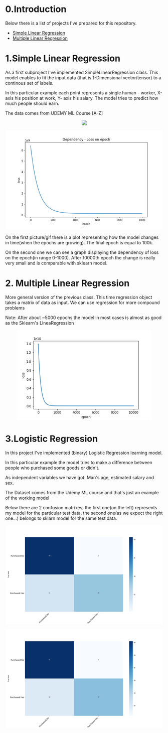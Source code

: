 <h1>0.Introduction</h1>
Below there is a list of projects I've prepared for this repository.
<ul>
	<li><a href = "https://github.com/lukasy09/Machine-Learning-From-Scratch/tree/master/SimpleLinearRegression">Simple Linear Regression</a></li>
	<li><a href = "https://github.com/lukasy09/Machine-Learning-From-Scratch/tree/master/MultipleLinearRegression">Multiple Linear Regression</a></li>
</ul>




<h1 id ="SLR">1.Simple Linear Regression</h1>

<p>As a first subproject I've implemented SimpleLinearRegression class. This model enables to fit the input data
 (that is 1-Dimensional vector/tensor) to a continous set of labels.</p>
<p>In this particular example each point represents a single human - worker, X-axis his position at work, Y- axis his salary. The model tries to predict how much people should earn.</p>
<p>The data comes from UDEMY ML Course [A-Z]</p>
<p align = "center">
<img src = "./assets/SLR/slr.gif" ></img>
</p>
<p align = "center">
<img src = "./assets/SLR/loss.png" ></img>
</p>

<p>On the first picture/gif there is a plot representing how the model changes in time(when the epochs are growing). The final epoch is equal to 100k.</p>
<p>On the second one we can see a graph displaying the dependency of loss on the epoch(in range 0-1000). After 10000th epoch the change is really very small and is comparable with sklearn model.</p>


<h1 id ="MLR">2. Multiple Linear Regression</h1>

<p>More general version of the previous class. This time regression object takes a matrix of data as input. We can use regression for more compound problems</p>
<p>Note: After about ~5000 epochs the model in most cases is almost as good as the Sklearn's LineaRegression</p>
<p align = "center">
<img src = "./assets/MLR/multi-loss.png" ></img>
</p>

<h1 id ="LR">3.Logistic Regression</h1>

<p>In this project I've implemented (binary) Logistic Regression learning model. </p>
<p>In this particular example the model tries to make a difference between people who purchased some goods or didn't.</p>
<p>As independent variables we have got: Man's age, estimated salary and sex.</p>
<p>The Dataset comes from the Udemy ML course and that's just an example of the working model</p>
<p>Below there are 2 confusion matrixes, the first one(on the left) represents my model for the particular test data, the second one(as we expect the right one...)
belongs to sklarn model for the same test data.
</p>
<p align = "left">
<img src = "./assets/LogisticRegression/confusion_matrix.png" ></img>
</p>
<p align = "right">
<img src = "./assets/LogisticRegression/confusion_matrix_sklearn.png" ></img>
</p>


